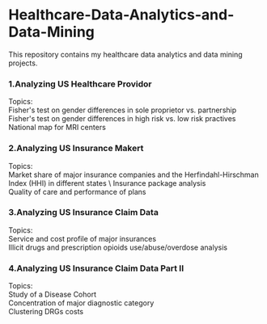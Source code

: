 # Healthcare-Data-Analytics-and-Data-Mining

This repository contains my healthcare data analytics and data mining projects.

### 1.Analyzing US Healthcare Providor 
  Topics: \
  Fisher's test on gender differences in sole proprietor vs. partnership \
  Fisher's test on gender differences in high risk vs. low risk practives \
  National map for MRI centers
  
### 2.Analyzing US Insurance Makert 
  Topics: \
  Market share of major insurance companies and the Herfindahl-Hirschman Index (HHI) in different states \ 
  Insurance package analysis \
  Quality of care and performance of plans
  
### 3.Analyzing US Insurance Claim Data 
  Topics: \
  Service and cost profile of major insurances \
  Illicit drugs and prescription opioids use/abuse/overdose analysis
  
### 4.Analyzing US Insurance Claim Data Part II 
  Topics: \
  Study of a Disease Cohort \
  Concentration of major diagnostic category \
  Clustering DRGs costs
